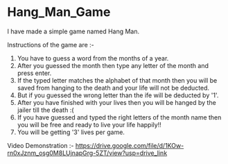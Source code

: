 # Hang_Man_Game

I have made a simple game named Hang Man.

Instructions of the game are :- 

1) You have to guess a word from the months of a year.
2) After you guessed the month then type any letter of the month and press enter.
3) If the typed letter matches the alphabet of that month then you will be saved from hanging to the death and your life will not be deducted.
4) But if you guessed the wrong letter than the ife will be deducted by '1'.
5) After you have finished with your lives then you will be hanged by the jailer till the death :(
6) If you have guessed and typed the right letters of the month name then you will be free and ready to live your life happily!!
7) You will be getting '3' lives per game.

Video Demonstration :- https://drive.google.com/file/d/1KOw-rn0xJznm_osg0M8LUjnapGrg-5ZT/view?usp=drive_link
